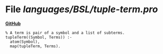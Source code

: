 # File _languages/BSL/tuple-term.pro_
**[GitHub](https://github.com/softlang/yas/blob/master/languages/BSL/tuple-term.pro)**
```
% A term is pair of a symbol and a list of subterms.
tupleTerm((Symbol, Terms)) :-
  atom(Symbol),
  map(tupleTerm, Terms).
```
